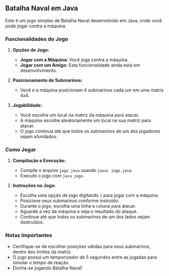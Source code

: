 ## Batalha Naval em Java

Este é um jogo simples de Batalha Naval desenvolvido em Java, onde você pode jogar contra a máquina.

### Funcionalidades do Jogo

1. **Opções de Jogo:**
   - **Jogar com a Máquina:** Você joga contra a máquina.
   - **Jogar com um Amigo:** Esta funcionalidade ainda está em desenvolvimento.

2. **Posicionamento de Submarinos:**
   - Você e a máquina posicionam 4 submarinos cada um em uma matriz 4x4.

3. **Jogabilidade:**
   - Você escolhe um local na matriz da máquina para atacar.
   - A máquina escolhe aleatoriamente um local na sua matriz para atacar.
   - O jogo continua até que todos os submarinos de um dos jogadores sejam afundados.

### Como Jogar

1. **Compilação e Execução:**
   - Compile o arquivo `jogo.java` usando `javac jogo.java`.
   - Execute o jogo com `java jogo`.

2. **Instruções no Jogo:**
   - Escolha uma opção de jogo digitando `1` para jogar com a máquina.
   - Posicione seus submarinos conforme instruído.
   - Durante o jogo, escolha uma linha e coluna para atacar.
   - Aguarde a vez da máquina e veja o resultado do ataque.
   - Continue até que todos os submarinos de um dos lados sejam destruídos.

### Notas Importantes

- Certifique-se de escolher posições válidas para seus submarinos, dentro dos limites da matriz.
- O jogo possui um temporizador de 5 segundos entre as jogadas para simular o tempo de reação.
- Divirta-se jogando Batalha Naval!
